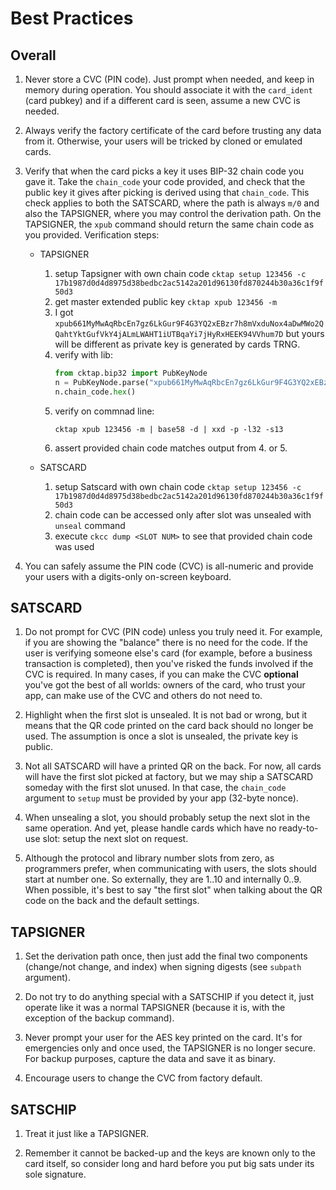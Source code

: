# Best Practices

## Overall

1. Never store a CVC (PIN code). Just prompt when needed, and keep in memory
   during operation. You should associate it with the `card_ident` (card pubkey)
   and if a different card is seen, assume a new CVC is needed.

2. Always verify the factory certificate of the card before trusting
   any data from it. Otherwise, your users will be tricked by cloned
   or emulated cards.

3. Verify that when the card picks a key it uses BIP-32 chain code you gave it.
   Take the `chain_code` your code provided, and check that the public key it
   gives after picking is derived using that `chain_code`. This check applies to
   both the SATSCARD, where the path is always `m/0` and also the TAPSIGNER,
   where you may control the derivation path. On the TAPSIGNER, the `xpub`
   command should return the same chain code as you provided. Verification steps:
    * TAPSIGNER
        1. setup Tapsigner with own chain
           code `cktap setup 123456 -c 17b1987d0d4d8975d38bedbc2ac5142a201d96130fd870244b30a36c1f9f50d3`
        2. get master extended public key `cktap xpub 123456 -m`
        3. I got `xpub661MyMwAqRbcEn7gz6LkGur9F4G3YQ2xEBzr7h8mVxduNox4aDwMWo2QQahtYktGufVkY4jALmLWAHT1iUTBqaYi7jHyRxHEEK94VVhum7D` but yours will be different as private key is generated by cards TRNG.
        4. verify with lib:
            ```python
            from cktap.bip32 import PubKeyNode
            n = PubKeyNode.parse("xpub661MyMwAqRbcEn7gz6LkGur9F4G3YQ2xEBzr7h8mVxduNox4aDwMWo2QQahtYktGufVkY4jALmLWAHT1iUTBqaYi7jHyRxHEEK94VVhum7D")
            n.chain_code.hex()
            ```
        5. verify on commnad line:
            ```shell
            cktap xpub 123456 -m | base58 -d | xxd -p -l32 -s13
            ```
        6. assert provided chain code matches output from 4. or 5.

    * SATSCARD
        1. setup Satscard with own chain
           code `cktap setup 123456 -c 17b1987d0d4d8975d38bedbc2ac5142a201d96130fd870244b30a36c1f9f50d3`
        2. chain code can be accessed only after slot was unsealed with `unseal` command
        3. execute `ckcc dump <SLOT NUM>` to see that provided chain code was used

4. You can safely assume the PIN code (CVC) is all-numeric and provide
   your users with a digits-only on-screen keyboard.


## SATSCARD

1. Do not prompt for CVC (PIN code) unless you truly need it. For example, if you
are showing the "balance" there is no need for the code. If the user is verifying
someone else's card (for example, before a business transaction is completed),
then you've risked the funds involved if the CVC is required. In many cases,
if you can make the CVC
**optional** you've got the best of all worlds: owners of the card, who
trust your app, can make use of the CVC and others do not need to.

2. Highlight when the first slot is unsealed. It is not bad or
wrong, but it means that the QR code printed on the card back should
no longer be used. The assumption is once a slot is unsealed, the
private key is public.

3. Not all SATSCARD will have a printed QR on the back. For now,
all cards will have the first slot picked at factory, but we may ship
a SATSCARD someday with the first slot unused. In that case, the `chain_code`
argument to `setup` must be provided by your app (32-byte nonce).

4. When unsealing a slot, you should probably setup the next slot in the
same operation. And yet, please handle cards which have no ready-to-use
slot: setup the next slot on request.

5. Although the protocol and library number slots from zero, as
programmers prefer, when communicating with users, the slots should
start at number one. So externally, they are 1..10 and internally
0..9. When possible, it's best to say "the first slot" when talking
about the QR code on the back and the default settings.


## TAPSIGNER

1. Set the derivation path once, then just add the final two components
(change/not change, and index) when signing digests (see `subpath` argument).

2. Do not try to do anything special with a SATSCHIP if you detect it, just
operate like it was a normal TAPSIGNER (because it is, with the exception of
the backup command).

3. Never prompt your user for the AES key printed on the card. It's
for emergencies only and once used, the TAPSIGNER is no longer
secure. For backup purposes, capture the data and save it as binary.

4. Encourage users to change the CVC from factory default.


## SATSCHIP

1. Treat it just like a TAPSIGNER.

2. Remember it cannot be backed-up and the keys are known only to the card itself, so
consider long and hard before you put big sats under its sole signature.

